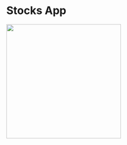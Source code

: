 # Stocks App

<img src='https://github.com/argynz/Stocks/assets/97120592/3b8dd27e-f95d-4d12-9df4-b864fb752bb2' width='300'>
